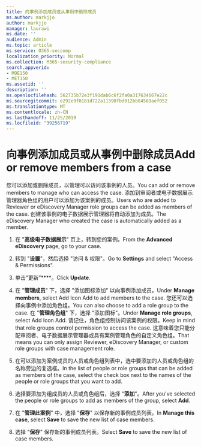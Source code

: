 ```yaml
---
title: 向事例添加成员或从事例中删除成员
ms.author: markjjo
author: markjjo
manager: laurawi
ms.date: ''
audience: Admin
ms.topic: article
ms.service: O365-seccomp
localization_priority: Normal
ms.collection: M365-security-compliance
search.appverid:
- MOE150
- MET150
ms.assetid: ''
description: ''
ms.openlocfilehash: 562735b72e3f191dab6c6f2fa0a317634667e22c
ms.sourcegitcommit: e292e9f0181d722a11398fbd012bb84589aef052
ms.translationtype: MT
ms.contentlocale: zh-CN
ms.lasthandoff: 11/25/2019
ms.locfileid: "39256719"
---
```

# <a name="add-or-remove-members-from-a-case"></a><span data-ttu-id="f843b-102">向事例添加成员或从事例中删除成员</span><span class="sxs-lookup"><span data-stu-id="f843b-102">Add or remove members from a case</span></span>

<span data-ttu-id="f843b-103">您可以添加或删除成员，以管理可以访问该事例的人员。</span><span class="sxs-lookup"><span data-stu-id="f843b-103">You can add or remove members to manage who can access the case.</span></span> <span data-ttu-id="f843b-104">添加到审阅者或电子数据展示管理器角色组的用户可以添加为该案例的成员。</span><span class="sxs-lookup"><span data-stu-id="f843b-104">Users who are added to Reviewer or eDiscovery Manager role groups can be added as members of the case.</span></span> <span data-ttu-id="f843b-105">创建该事例的电子数据展示管理器将自动添加为成员。</span><span class="sxs-lookup"><span data-stu-id="f843b-105">The eDiscovery Manager who created the case is automatically added as a member.</span></span>

1. <span data-ttu-id="f843b-106">在 "**高级电子数据展示**" 页上，转到您的案例。</span><span class="sxs-lookup"><span data-stu-id="f843b-106">From the **Advanced eDiscovery** page, go to your case.</span></span>

2. <span data-ttu-id="f843b-107">转到 "**设置**"，然后选择 "访问 & 权限"。</span><span class="sxs-lookup"><span data-stu-id="f843b-107">Go to **Settings** and select "Access & Permissions".</span></span>

3. <span data-ttu-id="f843b-108">单击“更新”\*\*\*\*。</span><span class="sxs-lookup"><span data-stu-id="f843b-108">Click **Update**.</span></span>

4. <span data-ttu-id="f843b-109">在 "**管理成员**" 下，选择 "添加图标添加" 以向事例添加成员。</span><span class="sxs-lookup"><span data-stu-id="f843b-109">Under **Manage members**, select Add Icon Add to add members to the case.</span></span> <span data-ttu-id="f843b-110">您还可以选择向事例中添加角色组。</span><span class="sxs-lookup"><span data-stu-id="f843b-110">You can also choose to add a role group to the case.</span></span> <span data-ttu-id="f843b-111">在 "**管理角色组**" 下，选择 "添加图标"。</span><span class="sxs-lookup"><span data-stu-id="f843b-111">Under **Manage role groups**, select Add Icon Add.</span></span>
    <span data-ttu-id="f843b-112">请记住，角色组控制访问该案例的权限。</span><span class="sxs-lookup"><span data-stu-id="f843b-112">Keep in mind that role groups control permission to access the case.</span></span> <span data-ttu-id="f843b-113">这意味着您只能分配审阅者、电子数据展示管理器或具有案例管理角色的自定义角色组。</span><span class="sxs-lookup"><span data-stu-id="f843b-113">That means you can only assign Reviewer, eDiscovery Manager, or custom role groups with case management role.</span></span>

5. <span data-ttu-id="f843b-114">在可以添加为案例成员的人员或角色组列表中，选中要添加的人员或角色组的名称旁边的复选框。</span><span class="sxs-lookup"><span data-stu-id="f843b-114">In the list of people or role groups that can be added as members of the case, select the check box next to the names of the people or role groups that you want to add.</span></span>

6. <span data-ttu-id="f843b-115">选择要添加为组成员的人员或角色组后，选择 "**添加**"。</span><span class="sxs-lookup"><span data-stu-id="f843b-115">After you've selected the people or role groups to add as members of the group, select **Add**.</span></span>

7. <span data-ttu-id="f843b-116">在 "**管理此案例**" 中，选择 "**保存**" 以保存新的事例成员列表。</span><span class="sxs-lookup"><span data-stu-id="f843b-116">In **Manage this case**, select **Save** to save the new list of case members.</span></span>

8. <span data-ttu-id="f843b-117">选择 "**保存**" 保存新的事例成员列表。</span><span class="sxs-lookup"><span data-stu-id="f843b-117">Select **Save** to save the new list of case members.</span></span>
